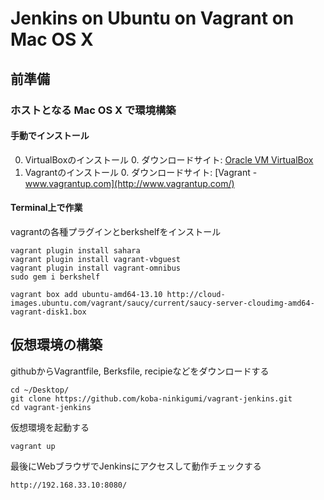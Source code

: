 # Jenkins on Ubuntu on Vagrant on Mac OS X

## 前準備

### ホストとなる Mac OS X で環境構築

#### 手動でインストール

0. VirtualBoxのインストール
	0. ダウンロードサイト: [Oracle VM VirtualBox](https://www.virtualbox.org/wiki/Downloads) 
0. Vagrantのインストール
	0. ダウンロードサイト: [Vagrant - www.vagrantup.com](http://www.vagrantup.com/)

#### Terminal上で作業

vagrantの各種プラグインとberkshelfをインストール

	vagrant plugin install sahara
	vagrant plugin install vagrant-vbguest
	vagrant plugin install vagrant-omnibus
	sudo gem i berkshelf

	vagrant box add ubuntu-amd64-13.10 http://cloud-images.ubuntu.com/vagrant/saucy/current/saucy-server-cloudimg-amd64-vagrant-disk1.box

## 仮想環境の構築

githubからVagrantfile, Berksfile, recipieなどをダウンロードする

	cd ~/Desktop/
	git clone https://github.com/koba-ninkigumi/vagrant-jenkins.git
	cd vagrant-jenkins

仮想環境を起動する

	vagrant up

最後にWebブラウザでJenkinsにアクセスして動作チェックする

	http://192.168.33.10:8080/

